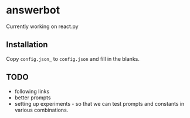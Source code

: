 # answerbot

Currently working on react.py

## Installation

Copy `config.json_` to `config.json` and fill in the blanks.

## TODO
* following links
* better prompts
* setting up experiments - so that we can test prompts and constants in various combinations.
